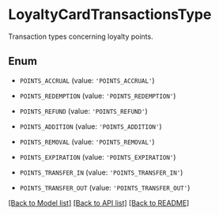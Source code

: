 # LoyaltyCardTransactionsType

Transaction types concerning loyalty points.

## Enum

* `POINTS_ACCRUAL` (value: `'POINTS_ACCRUAL'`)

* `POINTS_REDEMPTION` (value: `'POINTS_REDEMPTION'`)

* `POINTS_REFUND` (value: `'POINTS_REFUND'`)

* `POINTS_ADDITION` (value: `'POINTS_ADDITION'`)

* `POINTS_REMOVAL` (value: `'POINTS_REMOVAL'`)

* `POINTS_EXPIRATION` (value: `'POINTS_EXPIRATION'`)

* `POINTS_TRANSFER_IN` (value: `'POINTS_TRANSFER_IN'`)

* `POINTS_TRANSFER_OUT` (value: `'POINTS_TRANSFER_OUT'`)

[[Back to Model list]](../README.md#documentation-for-models) [[Back to API list]](../README.md#documentation-for-api-endpoints) [[Back to README]](../README.md)


